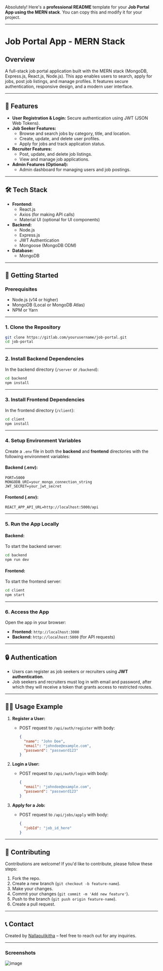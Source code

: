 Absolutely! Here's a **professional README** template for your **Job Portal App using the MERN stack**. You can copy this and modify it for your project.

---

# Job Portal App - MERN Stack

## Overview
A full-stack job portal application built with the MERN stack (MongoDB, Express.js, React.js, Node.js). This app enables users to search, apply for jobs, post job listings, and manage profiles. It features secure authentication, responsive design, and a modern user interface.

---

## 🚀 **Features**
- **User Registration & Login:** Secure authentication using JWT (JSON Web Tokens).
- **Job Seeker Features:**
  - Browse and search jobs by category, title, and location.
  - Create, update, and delete user profiles.
  - Apply for jobs and track application status.
- **Recruiter Features:**
  - Post, update, and delete job listings.
  - View and manage job applications.
- **Admin Features (Optional):**
  - Admin dashboard for managing users and job postings.

---

## 🛠️ **Tech Stack**
- **Frontend:**
  - React.js
  - Axios (for making API calls)
  - Material UI (optional for UI components)
- **Backend:**
  - Node.js
  - Express.js
  - JWT Authentication
  - Mongoose (MongoDB ODM)
- **Database:**
  - MongoDB

---

## 🌱 **Getting Started**

### **Prerequisites**
- Node.js (v14 or higher)
- MongoDB (Local or MongoDB Atlas)
- NPM or Yarn

---

### **1. Clone the Repository**

```bash
git clone https://gitlab.com/yourusername/job-portal.git
cd job-portal
```

---

### **2. Install Backend Dependencies**

In the backend directory (`/server` or `/backend`):

```bash
cd backend
npm install
```

---

### **3. Install Frontend Dependencies**

In the frontend directory (`/client`):

```bash
cd client
npm install
```

---

### **4. Setup Environment Variables**
Create a `.env` file in both the **backend** and **frontend** directories with the following environment variables:

#### Backend (.env):
```
PORT=5000
MONGODB_URI=your_mongo_connection_string
JWT_SECRET=your_jwt_secret
```

#### Frontend (.env):
```
REACT_APP_API_URL=http://localhost:5000/api
```

---

### **5. Run the App Locally**

#### Backend:
To start the backend server:

```bash
cd backend
npm run dev
```

#### Frontend:
To start the frontend server:

```bash
cd client
npm start
```

---

### **6. Access the App**
Open the app in your browser:
- **Frontend:** `http://localhost:3000`
- **Backend:** `http://localhost:5000` (for API requests)

---

## 🔒 **Authentication**

- Users can register as job seekers or recruiters using **JWT authentication**.
- Job seekers and recruiters must log in with email and password, after which they will receive a token that grants access to restricted routes.

---

## 🧑‍💻 **Usage Example**

1. **Register a User:**
   - POST request to `/api/auth/register` with body:
     ```json
     {
       "name": "John Doe",
       "email": "johndoe@example.com",
       "password": "password123"
     }
     ```

2. **Login a User:**
   - POST request to `/api/auth/login` with body:
     ```json
     {
       "email": "johndoe@example.com",
       "password": "password123"
     }
     ```

3. **Apply for a Job:**
   - POST request to `/api/jobs/apply` with body:
     ```json
     {
       "jobId": "job_id_here"
     }
     ```

---

## 🤝 **Contributing**
Contributions are welcome! If you'd like to contribute, please follow these steps:
1. Fork the repo.
2. Create a new branch (`git checkout -b feature-name`).
3. Make your changes.
4. Commit your changes (`git commit -m 'Add new feature'`).
5. Push to the branch (`git push origin feature-name`).
6. Create a pull request.

---

## 📞 **Contact**
Created by [Nallapulikitha](https://github.com/Nallapulikitha) – feel free to reach out for any inquiries.

---

### **Screenshots**
![image](https://github.com/user-attachments/assets/a4296cc5-ab27-4545-b001-19652626c459)

